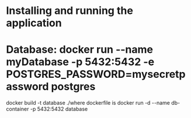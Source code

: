 # Installing and running the application

# Database: docker run --name myDatabase -p 5432:5432 -e POSTGRES_PASSWORD=mysecretpassword postgres

docker build -t database ./where dockerfile is
docker run -d --name db-container -p 5432:5432 database

